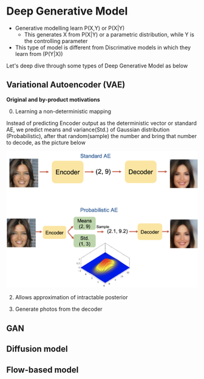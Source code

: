 # Deep Generative Model

- Generative modelling learn P(X,Y) or P(X|Y)
  - This generates X from P(X|Y) or a parametric distribution, while Y is the controlling parameter
- This type of model is different from Discrimative models in which they learn from (P(Y|X))

Let's deep dive through some types of Deep Generative Model as below

## Variational Autoencoder (VAE)

**Original and by-product motivations**

0. Learning a non-deterministic mapping

Instead of predicting Encoder output as the deterministic vector or standard AE, we predict means and variance(Std.) of Gaussian distribution (Probabilistic), after that random(sample) the number 
and bring that number to decode, as the picture below

![Alt text](https://github.com/RadchaneepornC/DeepLearning/blob/main/images/DeterministicAE%26NonDeterministicAE.png)
   
2. Allows approximation of intractable posterior

   
4. Generate photos from the decoder


## GAN




## Diffusion model

## Flow-based model
